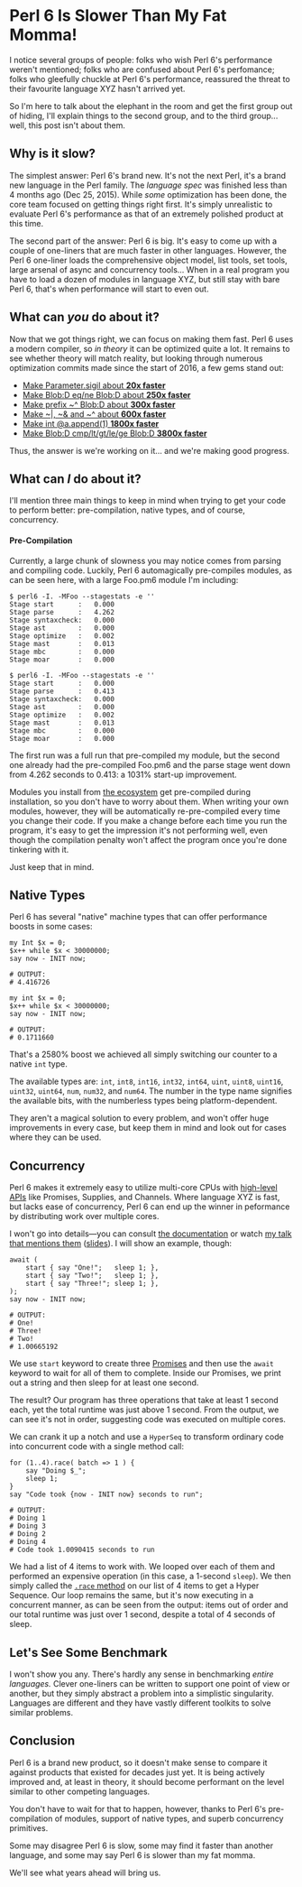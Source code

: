 # Perl 6 Is Slower Than My Fat Momma!

I notice several groups of people:
folks who wish Perl 6's performance weren't mentioned;
folks who are confused about Perl 6's perfomance;
folks who gleefully chuckle at Perl 6's performance,
reassured the threat to their favourite language XYZ
hasn't arrived yet.

So I'm here to talk about the elephant in the room
and get the first group out of hiding,
I'll explain things to the second group, and to the
third group... well, this post isn't about them.

## Why is it slow?

The simplest answer: Perl 6's brand new. It's not
the next Perl, it's a brand new language in the Perl family. The
*language spec* was finished less than 4
months ago (Dec 25, 2015). While *some* optimization
has been done, the core team focused on getting
things right first. It's simply unrealistic to
evaluate Perl 6's performance as that of an extremely
polished product at this time.

The second part of the answer: Perl 6 is big.
It's easy to come up with a couple of one-liners that
are much faster in other languages. However, the
Perl 6 one-liner loads the comprehensive object
model, list tools, set tools, large arsenal of async
and concurrency tools... When in a real program you have to load
a dozen of modules in language XYZ, but still stay
with bare Perl 6, that's when performance will
start to even out.

## What can ***you*** do about it?

Now that we got things right, we can focus on making
them fast. Perl 6 uses a modern compiler, so
*in theory* it can be optimized quite a lot. It
remains to see whether theory will match reality,
but looking through numerous optimization commits
made since the start of 2016, a few gems stand out:

* [Make Parameter.sigil about **20x faster**](https://github.com/rakudo/rakudo/commit/add25c771c5b82ab0ce5bd3f6c0e87a6e9334a2d)
* [Make Blob:D eq/ne Blob:D about **250x faster**](https://github.com/rakudo/rakudo/commit/1969a42525f69d930735009a1dbbc39f3e910888)
* [Make prefix ~^ Blob:D about **300x faster**](https://github.com/rakudo/rakudo/commit/fb74abc314efa2dcc7f4866f1378f40a17410a50)
* [Make ~|, ~& and ~^ about **600x faster**](https://github.com/rakudo/rakudo/commit/138441c97df2fc0603047b589e1fa71a126185f3)
* [Make int @a.append(1) **1800x faster**](https://github.com/rakudo/rakudo/commit/c70a18e9cd4aff36c2c7a6b8f9a62770c8c533b3)
* [Make Blob:D cmp/lt/gt/le/ge Blob:D **3800x faster**](https://github.com/rakudo/rakudo/commit/e3342da00e7cfca618acbab37b90f13a133c73f6)

Thus, the answer is we're working on it... and we're making good progress.

## What can ***I*** do about it?

I'll mention three main things to keep in mind when trying
to get your code to perform better:
pre-compilation, native types, and of course, concurrency.

#### Pre-Compilation

Currently, a large chunk of slowness you may notice comes
from parsing and compiling code. Luckily, Perl 6
automagically pre-compiles modules, as can be seen here, with
a large Foo.pm6 module I'm including:

    $ perl6 -I. -MFoo --stagestats -e ''
    Stage start      :   0.000
    Stage parse      :   4.262
    Stage syntaxcheck:   0.000
    Stage ast        :   0.000
    Stage optimize   :   0.002
    Stage mast       :   0.013
    Stage mbc        :   0.000
    Stage moar       :   0.000
    
    $ perl6 -I. -MFoo --stagestats -e ''
    Stage start      :   0.000
    Stage parse      :   0.413
    Stage syntaxcheck:   0.000
    Stage ast        :   0.000
    Stage optimize   :   0.002
    Stage mast       :   0.013
    Stage mbc        :   0.000
    Stage moar       :   0.000

The first run was a full run that pre-compiled my module, but the second one already had the
pre-compiled Foo.pm6 and the parse stage went down from
4.262 seconds to 0.413: a 1031% start-up improvement.

Modules you install from [the ecosystem](http://modules.perl6.org/) get
pre-compiled during installation, so you don't have to
worry about them. When writing your own modules, however,
they will be automatically re-pre-compiled every time you change their
code. If you make a change before each time you run
the program, it's easy to get the impression it's not
performing well, even though the compilation penalty
won't affect the program once you're done tinkering with it.

Just keep that in mind.

## Native Types

Perl 6 has several "native" machine types that can offer
performance boosts in some cases:

    my Int $x = 0;
    $x++ while $x < 30000000;
    say now - INIT now;

    # OUTPUT:
    # 4.416726

    my int $x = 0;
    $x++ while $x < 30000000;
    say now - INIT now;

    # OUTPUT:
    # 0.1711660

That's a 2580% boost we achieved all simply switching our counter to
a native `int` type.
    
The available types are: `int`, `int8`, `int16`, `int32`, `int64`,
`uint`, `uint8`, `uint16`, `uint32`, `uint64`, `num`, `num32`,
and `num64`. The number in the type name signifies the available
bits, with the numberless types being platform-dependent.

They aren't a magical solution to every problem, and won't offer huge
improvements in every case, but keep them in mind and look out
for cases where they can be used.

## Concurrency

Perl 6 makes it extremely easy to utilize multi-core CPUs with
[high-level APIs](http://docs.perl6.org/language/concurrency#High-level_APIs)
like Promises, Supplies, and Channels. Where language XYZ is fast,
but lacks ease of concurrency, Perl 6 can end up the winner in peformance
by distributing work over multiple cores.

I won't go into details—you can consult
[the documentation](http://docs.perl6.org/language/concurrency)
or watch [my talk that mentions them](https://youtu.be/paa3niF72Nw?t=32m14s)
([slides](http://tpm2016.zoffix.com/#/33)). I will show an example, though:

    await (
        start { say "One!";   sleep 1; },
        start { say "Two!";   sleep 1; },
        start { say "Three!"; sleep 1; },
    );
    say now - INIT now;

    # OUTPUT:
    # One!
    # Three!
    # Two!
    # 1.00665192

We use `start` keyword to create three
[Promises](http://docs.perl6.org/type/Promise) and then use the
`await` keyword to wait for all of them to complete. Inside our
Promises, we print out a string and then sleep for at least one second.

The result? Our program has three operations that take
at least 1 second each, yet the total runtime was
just above 1 second. From the output, we can
see it's not in order, suggesting code was executed
on multiple cores.

We can crank it up a notch and use a `HyperSeq` to transform ordinary
code into concurrent code with a single method call:

    for (1..4).race( batch => 1 ) {
        say "Doing $_";
        sleep 1;
    }
    say "Code took {now - INIT now} seconds to run";

    # OUTPUT:
    # Doing 1
    # Doing 3
    # Doing 2
    # Doing 4
    # Code took 1.0090415 seconds to run

We had a list of 4 items to work with. We looped over each of
them and performed an expensive operation (in this case, a 1-second
`sleep`). We then simply called the
[`.race` method](http://docs.perl6.org/routine/race) on our list of
4 items to get a Hyper Sequence. Our loop remains the same, but it's
now executing in a concurrent manner, as can be seen from the output:
items out of order and our total runtime was just over 1 second,
despite a total of 4 seconds of sleep.

## Let's See Some Benchmark

I won't show you any. There's hardly any sense in benchmarking *entire
languages.* Clever one-liners can be written to support
one point of view or another, but they simply abstract a problem into
a simplistic singularity. Languages are different and they have
vastly different toolkits to solve similar problems.

## Conclusion

Perl 6 is a brand new product, so it doesn't make sense to compare it
against products that existed for decades just yet. It is being
actively improved and, at least in theory, it should become
performant on the level similar to other competing languages.

You don't have to wait for that to happen, however, thanks to
Perl 6's pre-compilation of modules, support of native types, and
superb concurrency primitives.

Some may disagree Perl 6 is slow, some may find it faster than another
language, and some may say Perl 6 is slower than my fat momma.

We'll see what years ahead will bring us.




